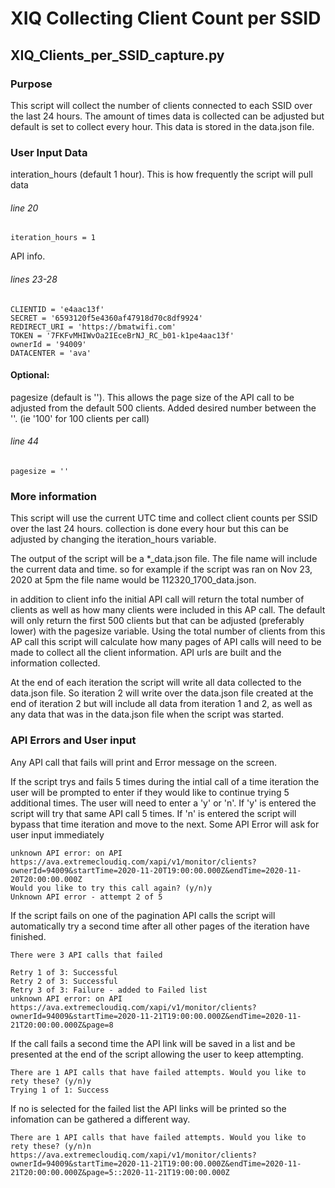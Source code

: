 # XIQ Collecting Client Count per SSID
## XIQ_Clients_per_SSID_capture.py
### Purpose
This script will collect the number of clients connected to each SSID over the last 24 hours. The amount of times data is collected can be adjusted but default is set to collect every hour. This data is stored in the data.json file.
### User Input Data
interation_hours (default 1 hour). This is how frequently the script will pull data

###### line 20
```
iteration_hours = 1
```
API info.

###### lines 23-28
```
CLIENTID = 'e4aac13f'
SECRET = '6593120f5e4360af47918d70c8df9924'
REDIRECT_URI = 'https://bmatwifi.com'
TOKEN = '7FKFvMHIWvOa2IEceBrNJ_RC_b01-k1pe4aac13f'
ownerId = '94009'
DATACENTER = 'ava'
```
#### Optional: 
pagesize (default is ''). This allows the page size of the API call to be adjusted from the default 500 clients. Added desired number between the ''. (ie '100' for 100 clients per call)

###### line 44
```
pagesize = ''
```

### More information
This script will use the current UTC time and collect client counts per SSID over the last 24 hours. collection is done every hour but this can be adjusted by changing the iteration_hours variable. 

The output of the script will be a *_data.json file. The file name will include the current data and time. so for example if the script was ran on Nov 23, 2020 at 5pm the file name would be 112320_1700_data.json.

in addition to client info the initial API call will return the total number of clients as well as how many clients were included in this AP call. The default will only return the first 500 clients but that can be adjusted (preferably lower) with the pagesize variable. Using the total number of clients from this AP call this script will calculate how many pages of API calls will need to be made to collect all the client information. API urls are built and the information collected. 

At the end of each iteration the script will write all data collected to the data.json file. So iteration 2 will write over the data.json file created at the end of iteration 2 but will include all data from iteration 1 and 2, as well as any data that was in the data.json file when the script was started. 


### API Errors and User input
Any API call that fails will print and Error message on the screen. 

If the script trys and fails 5 times during the intial call of a time iteration the user will be prompted to enter if they would like to continue trying 5 additional times. The user will need to enter a 'y' or 'n'. If 'y' is entered the script will try that same API call 5 times. If 'n' is entered the script will bypass that time iteration and move to the next. Some API Error will ask for user input immediately
```
unknown API error: on API https://ava.extremecloudiq.com/xapi/v1/monitor/clients?ownerId=94009&startTime=2020-11-20T19:00:00.000Z&endTime=2020-11-20T20:00:00.000Z
Would you like to try this call again? (y/n)y
Unknown API error - attempt 2 of 5
```

If the script fails on one of the pagination API calls the script will automatically try a second time after all other pages of the iteration have finished.
```
There were 3 API calls that failed

Retry 1 of 3: Successful
Retry 2 of 3: Successful
Retry 3 of 3: Failure - added to Failed list
unknown API error: on API https://ava.extremecloudiq.com/xapi/v1/monitor/clients?ownerId=94009&startTime=2020-11-21T19:00:00.000Z&endTime=2020-11-21T20:00:00.000Z&page=8
```

If the call fails a second time the API link will be saved in a list and be presented at the end of the script allowing the user to keep attempting. 
```
There are 1 API calls that have failed attempts. Would you like to rety these? (y/n)y
Trying 1 of 1: Success
```
If no is selected for the failed list the API links will be printed so the infomation can be gathered a different way.
```
There are 1 API calls that have failed attempts. Would you like to rety these? (y/n)n
https://ava.extremecloudiq.com/xapi/v1/monitor/clients?ownerId=94009&startTime=2020-11-21T19:00:00.000Z&endTime=2020-11-21T20:00:00.000Z&page=5::2020-11-21T19:00:00.000Z
```